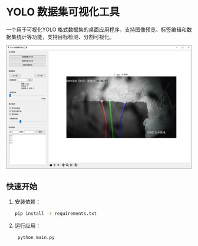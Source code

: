 # YOLO 数据集可视化工具

一个用于可视化YOLO 格式数据集的桌面应用程序，支持图像预览、标签编辑和数据集统计等功能，支持目标检测、分割可视化。

![界面](assets/main.png)

## 快速开始

1. 安装依赖：

   ```bash
   pip install -r requirements.txt
   ```

2. 运行应用：

   ```bash
    python main.py
    ```
